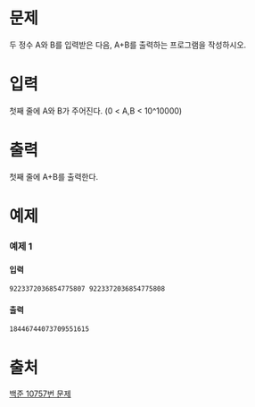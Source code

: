 # 문제
두 정수 A와 B를 입력받은 다음, A+B를 출력하는 프로그램을 작성하시오.

# 입력
첫째 줄에 A와 B가 주어진다. (0 < A,B < 10^10000)

# 출력
첫째 줄에 A+B를 출력한다.

# 예제
### 예제 1
#### 입력 
```
9223372036854775807 9223372036854775808
```
#### 출력
```
18446744073709551615
```

# 출처
[백준 10757번 문제](https://www.acmicpc.net/problem/10757)


